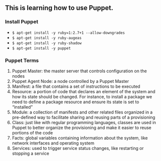 ## This is learning how to use Puppet.

### Install Puppet
* `$ apt-get install -y ruby=1:2.7+1 --allow-downgrades`
* `$ apt-get install -y ruby-augeas`
* `$ apt-get install -y ruby-shadow`
* `$ apt-get install -y puppet`


### Puppet Terms
1. Puppet Master: the master server that controls configuration on the nodes
2. Puppet Agent Node: a node controlled by a Puppet Master
3. Manifest: a file that contains a set of instructions to be executed
4. Resource: a portion of code that declares an element of the system and 
	how its state should be changed. For instance, to install a package we need
	to define a package resource and ensure its state is set to “installed”
5. Module: a collection of manifests and other related files organized in a
	pre-defined way to facilitate sharing and reusing parts of a provisioning
6. Class: just like with regular programming languages, classes are used in Puppet
	to better organize the provisioning and make it easier to reuse portions of the code
7. Facts: global variables containing information about the system, like network
	interfaces and operating system
8. Services: used to trigger service status changes, like restarting or stopping a service


